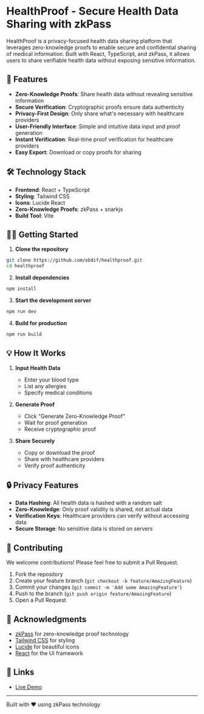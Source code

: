 # HealthProof - Secure Health Data Sharing with zkPass

HealthProof is a privacy-focused health data sharing platform that leverages zero-knowledge proofs to enable secure and confidential sharing of medical information. Built with React, TypeScript, and zkPass, it allows users to share verifiable health data without exposing sensitive information.

<!-- ![HealthProof Screenshot](https://images.unsplash.com/photo-1576091160399-112ba8d25d1d?auto=format&fit=crop&q=80&w=2070) -->

## 🚀 Features

- **Zero-Knowledge Proofs**: Share health data without revealing sensitive information
- **Secure Verification**: Cryptographic proofs ensure data authenticity
- **Privacy-First Design**: Only share what's necessary with healthcare providers
- **User-Friendly Interface**: Simple and intuitive data input and proof generation
- **Instant Verification**: Real-time proof verification for healthcare providers
- **Easy Export**: Download or copy proofs for sharing

## 🛠️ Technology Stack

- **Frontend**: React + TypeScript
- **Styling**: Tailwind CSS
- **Icons**: Lucide React
- **Zero-Knowledge Proofs**: zkPass + snarkjs
- **Build Tool**: Vite

## 🏃‍♂️ Getting Started

1. **Clone the repository**
```bash
git clone https://github.com/obdif/healthproof.git
cd healthproof
```

2. **Install dependencies**
```bash
npm install
```

3. **Start the development server**
```bash
npm run dev
```

4. **Build for production**
```bash
npm run build
```

## 💡 How It Works

1. **Input Health Data**
   - Enter your blood type
   - List any allergies
   - Specify medical conditions

2. **Generate Proof**
   - Click "Generate Zero-Knowledge Proof"
   - Wait for proof generation
   - Receive cryptographic proof

3. **Share Securely**
   - Copy or download the proof
   - Share with healthcare providers
   - Verify proof authenticity

## 🔒 Privacy Features

- **Data Hashing**: All health data is hashed with a random salt
- **Zero-Knowledge**: Only proof validity is shared, not actual data
- **Verification Keys**: Healthcare providers can verify without accessing data
- **Secure Storage**: No sensitive data is stored on servers

## 🤝 Contributing

We welcome contributions! Please feel free to submit a Pull Request.

1. Fork the repository
2. Create your feature branch (`git checkout -b feature/AmazingFeature`)
3. Commit your changes (`git commit -m 'Add some AmazingFeature'`)
4. Push to the branch (`git push origin feature/AmazingFeature`)
5. Open a Pull Request



## 🙏 Acknowledgments

- [zkPass](https://zkpass.org) for zero-knowledge proof technology
- [Tailwind CSS](https://tailwindcss.com) for styling
- [Lucide](https://lucide.dev) for beautiful icons
- [React](https://reactjs.org) for the UI framework

## 🔗 Links

- [Live Demo](https://healthproof.vercel.app/)

---

Built with ❤️ using zkPass technology
